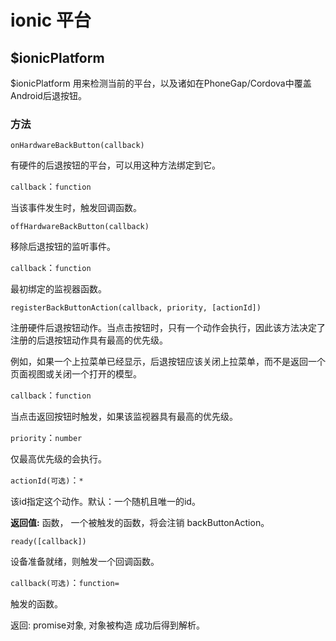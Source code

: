 # ionic 平台

## $ionicPlatform

$ionicPlatform 用来检测当前的平台，以及诸如在PhoneGap/Cordova中覆盖Android后退按钮。

### 方法

```
onHardwareBackButton(callback)

```

有硬件的后退按钮的平台，可以用这种方法绑定到它。

`callback`：`function`

当该事件发生时，触发回调函数。


```
offHardwareBackButton(callback)
```

移除后退按钮的监听事件。

`callback`：`function`

最初绑定的监视器函数。


```
registerBackButtonAction(callback, priority, [actionId])

```

注册硬件后退按钮动作。当点击按钮时，只有一个动作会执行，因此该方法决定了注册的后退按钮动作具有最高的优先级。

例如，如果一个上拉菜单已经显示，后退按钮应该关闭上拉菜单，而不是返回一个页面视图或关闭一个打开的模型。

`callback`：`function`

当点击返回按钮时触发，如果该监视器具有最高的优先级。

`priority`：`number`

仅最高优先级的会执行。

`actionId(可选)`：`*`

该id指定这个动作。默认：一个随机且唯一的id。


**返回值:** 函数， 一个被触发的函数，将会注销 backButtonAction。

```
ready([callback])
```

设备准备就绪，则触发一个回调函数。

`callback(可选)`：`function=`

触发的函数。


返回: promise对象, 对象被构造 成功后得到解析。
